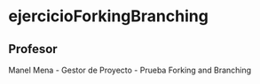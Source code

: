 # ejercicioForkingBranching

## Profesor
Manel Mena -  Gestor de Proyecto - Prueba Forking and Branching